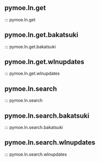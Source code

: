 ## pymoe.ln.get
::: pymoe.ln.get

## pymoe.ln.get.bakatsuki
::: pymoe.ln.get.bakatsuki

## pymoe.ln.get.wlnupdates
::: pymoe.ln.get.wlnupdates

## pymoe.ln.search
::: pymoe.ln.search

## pymoe.ln.search.bakatsuki
::: pymoe.ln.search.bakatsuki

## pymoe.ln.search.wlnupdates
::: pymoe.ln.search.wlnupdates